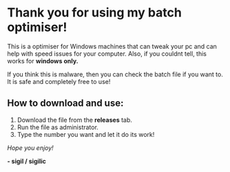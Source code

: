 # Thank you for using my batch optimiser!

This is a optimiser for Windows machines that can tweak your pc and
can help with speed issues for your computer. Also, if you couldnt tell, this works for **windows only.**

If you think this is malware, then you can check the batch file
if you want to. It is safe and completely free to use!

## **How to download and use:**

1. Download the file from the **releases** tab.
2. Run the file as administrator.
3. Type the number you want and let it do its work!

*Hope you enjoy!*

**- sigil / sigilic**
